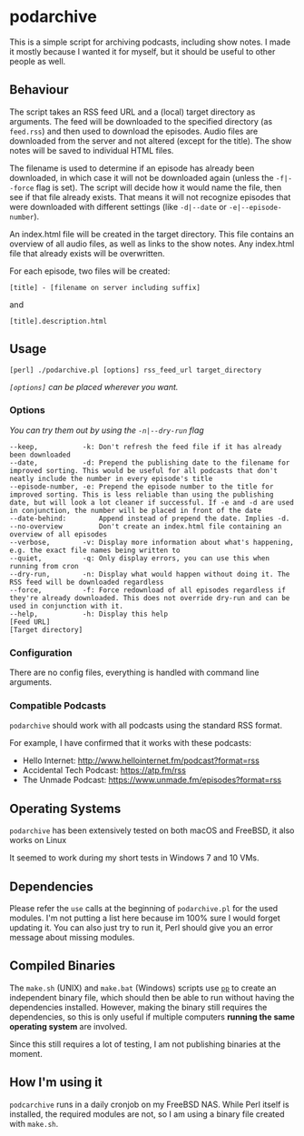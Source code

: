 podarchive
==========
This is a simple script for archiving podcasts, including show notes. I made it mostly because I wanted it for myself, but it should be useful to other people as well.

Behaviour
---------
The script takes an RSS feed URL and a (local) target directory as arguments. The feed will be downloaded to the specified directory (as `feed.rss`) and then used to download the episodes. Audio files are downloaded from the server and not altered (except for the title). The show notes will be saved to individual HTML files.

The filename is used to determine if an episode has already been downloaded, in which case it will not be downloaded again (unless the `-f|--force` flag is set). The script will decide how it would name the file, then see if that file already exists. That means it will not recognize episodes that were downloaded with different settings (like `-d|--date` or `-e|--episode-number`).

An index.html file will be created in the target directory. This file contains an overview of all audio files, as well as links to the show notes. Any index.html file that already exists will be overwritten.

For each episode, two files will be created:

    [title] - [filename on server including suffix]

and

    [title].description.html

Usage
-----
    [perl] ./podarchive.pl [options] rss_feed_url target_directory

_`[options]` can be placed wherever you want._
    
### Options
_You can try them out by using the `-n|--dry-run` flag_

    --keep,           -k: Don't refresh the feed file if it has already been downloaded
    --date,           -d: Prepend the publishing date to the filename for improved sorting. This would be useful for all podcasts that don't neatly include the number in every episode's title
    --episode-number, -e: Prepend the episode number to the title for improved sorting. This is less reliable than using the publishing date, but will look a lot cleaner if successful. If -e and -d are used in conjunction, the number will be placed in front of the date
    --date-behind:        Append instead of prepend the date. Implies -d.
    --no-overview         Don't create an index.html file containing an overview of all episodes
    --verbose,        -v: Display more information about what's happening, e.g. the exact file names being written to
    --quiet,          -q: Only display errors, you can use this when running from cron
    --dry-run,        -n: Display what would happen without doing it. The RSS feed will be downloaded regardless
    --force,          -f: Force redownload of all episodes regardless if they're already downloaded. This does not override dry-run and can be used in conjunction with it.
    --help,           -h: Display this help
    [Feed URL]
    [Target directory]

### Configuration
There are no config files, everything is handled with command line arguments.

### Compatible Podcasts
`podarchive` should work with all podcasts using the standard RSS format.

For example, I have confirmed that it works with these podcasts:

* Hello Internet: http://www.hellointernet.fm/podcast?format=rss
* Accidental Tech Podcast: https://atp.fm/rss
* The Unmade Podcast: https://www.unmade.fm/episodes?format=rss

Operating Systems
-----------------
`podarchive` has been extensively tested on both macOS and FreeBSD, it also works on Linux

It seemed to work during my short tests in Windows 7 and 10 VMs.

Dependencies
------------
Please refer the `use` calls at the beginning of `podarchive.pl` for the used modules. I'm not putting a list here because im 100% sure I would forget updating it. You can also just try to run it, Perl should give you an error message about missing modules.

Compiled Binaries
-----------------
The `make.sh` (UNIX) and `make.bat` (Windows) scripts use [`pp`](https://metacpan.org/pod/pp) to create an independent binary file, which should then be able to run without having the dependencies installed. However, making the binary still requires the dependencies, so this is only useful if multiple computers **running the same operating system** are involved.

Since this still requires a lot of testing, I am not publishing binaries at the moment.

How I'm using it
----------------
`podcarchive` runs in a daily cronjob on my FreeBSD NAS. While Perl itself is installed, the required modules are not, so I am using a binary file created with `make.sh`.
